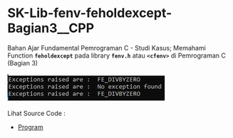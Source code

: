 # SK-Lib-fenv-feholdexcept-Bagian3__CPP
Bahan Ajar Fundamental Pemrograman C - Studi Kasus; Memahami Function <code><b>feholdexcept</b></code> pada library <code><b>fenv.h</b></code> atau <code><b>&lt;cfenv></b></code> di Pemrograman C (Bagian 3)<br><br>
<img src="https://github.com/RizkyKhapidsyah/SK-Lib-fenv-feholdexcept-Bagian3__CPP/blob/master/SK-Lib-fenv-feholdexcept-Bagian3__CPP/Result/001.PNG"><br><br>
Lihat Source Code : <br>
- <a href="https://github.com/RizkyKhapidsyah/SK-Lib-fenv-feholdexcept-Bagian3__CPP/blob/master/SK-Lib-fenv-feholdexcept-Bagian3__CPP/Source.cpp">Program</a>
